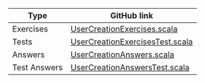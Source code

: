 | Type         | GitHub link |
|--------------|-------------|
| Exercises    |     [UserCreationExercises.scala](https://github.com/fp-tower/foundations/blob/master/exercises/src/main/scala/exercises/action/imperative/UserCreationExercises.scala)       |
| Tests        | [UserCreationExercisesTest.scala](https://github.com/fp-tower/foundations/blob/master/exercises/src/test/scala/exercises/action/imperative/UserCreationExercisesTest.scala)   |
| Answers      |       [UserCreationAnswers.scala](https://github.com/fp-tower/foundations/blob/master/answers/src/main/scala/answers/answers/action/imperative/UserCreationAnswers.scala)     |
| Test Answers |   [UserCreationAnswersTest.scala](https://github.com/fp-tower/foundations/blob/master/answers/src/test/scala/answers/answers/action/imperative/UserCreationAnswersTest.scala) |
